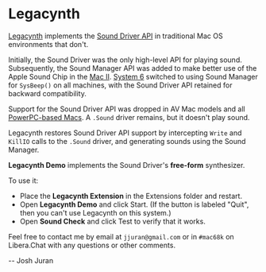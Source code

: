 Legacynth
=========

[Legacynth][] implements the [Sound Driver API][SoundDriver] in traditional Mac OS environments that don't.

[Legacynth]:  <https://www.macrelics.com/legacynth/>

[SoundDriver]:  <../../libs/SoundDriver/README.md>

Initially, the Sound Driver was the only high-level API for playing sound.  Subsequently, the Sound Manager API was added to make better use of the Apple Sound Chip in the [Mac II][].  [System 6][] switched to using Sound Manager for `SysBeep()` on all machines, with the Sound Driver API retained for backward compatibility.

[Mac II]:    <https://en.wikipedia.org/wiki/Macintosh_II>
[System 6]:  <https://en.wikipedia.org/wiki/System_6>

Support for the Sound Driver API was dropped in AV Mac models and all [PowerPC-based Macs][PowerMac].  A `.Sound` driver remains, but it doesn't play sound.

[PowerMac]:  <https://en.wikipedia.org/wiki/Power_Macintosh>

Legacynth restores Sound Driver API support by intercepting `Write` and `KillIO` calls to the `.Sound` driver, and generating sounds using the Sound Manager.

**Legacynth Demo** implements the Sound Driver's **free-form** synthesizer.

To use it:

  * Place the **Legacynth Extension** in the Extensions folder and restart.
  * Open **Legacynth Demo** and click Start.  (If the button is labeled "Quit", then you can't use Legacynth on this system.)
  * Open **Sound Check** and click Test to verify that it works.

Feel free to contact me by email at `jjuran@gmail.com` or in `#mac68k` on Libera.Chat with any questions or other comments.

-- Josh Juran
